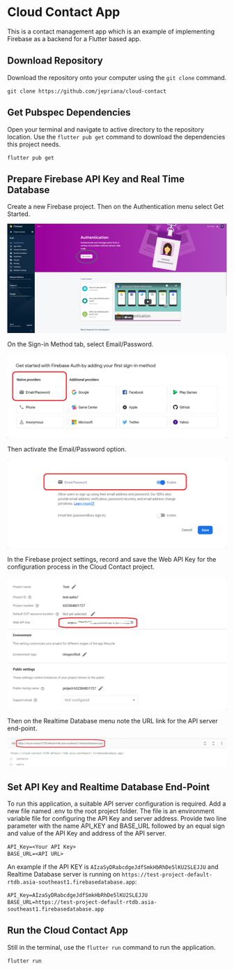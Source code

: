 # Cloud Contact App

This is a contact management app which is an example of implementing Firebase as a backend for a Flutter based app.

## Download Repository

Download the repository onto your computer using the `git clone` command.

```
git clone https://github.com/jepriana/cloud-contact
```

## Get Pubspec Dependencies

Open your terminal and navigate to active directory to the repository location. Use the `flutter pub get` command to download the dependencies this project needs.

```
flutter pub get
```

## Prepare Firebase API Key and Real Time Database
Create a new Firebase project. Then on the Authentication menu select Get Started.

![Authentication page](https://github.com/jepriana/cloud-contact/blob/main/screenshots/001.png)

On the Sign-in Method tab, select Email/Password.

![Authentication Sign-in Method](https://github.com/jepriana/cloud-contact/blob/main/screenshots/002.png)

Then activate the Email/Password option.

![Email/Password Authentication option](https://github.com/jepriana/cloud-contact/blob/main/screenshots/003.png)

In the Firebase project settings, record and save the Web API Key for the configuration process in the Cloud Contact project.

![Web API Key](https://github.com/jepriana/cloud-contact/blob/main/screenshots/004.png)

Then on the Realtime Database menu note the URL link for the API server end-point.

![Real Time Database server URL](https://github.com/jepriana/cloud-contact/blob/main/screenshots/005.png)

## Set API Key and Realtime Database End-Point

To run this application, a suitable API server configuration is required. Add a new file named .env to the root project folder. The file is an environment variable file for configuring the API Key and server address. Provide two line parameter with the name API_KEY and BASE_URL followed by an equal sign and value of the API Key and address of the API server.

```
API_Key=<Your API Key>
BASE_URL=<API URL>
```
An example if the API KEY is `AIzaSyDRabcdgeJdfSmkHbRhDe5lKU2SLEJJU` and Realtime Database server is running on `https://test-project-default-rtdb.asia-southeast1.firebasedatabase.app`:
```
API_Key=AIzaSyDRabcdgeJdfSmkHbRhDe5lKU2SLEJJU
BASE_URL=https://test-project-default-rtdb.asia-southeast1.firebasedatabase.app
```
## Run the Cloud Contact App

Still in the terminal, use the `flutter run` command to run the application.

```
flutter run
```